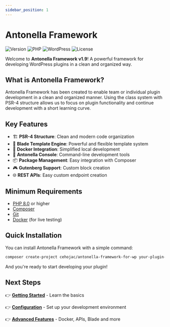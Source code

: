 ```yaml
---
sidebar_position: 1
---
```


# Antonella Framework

![Version](https://img.shields.io/badge/version-1.9-yellow.svg)
![PHP](https://img.shields.io/badge/PHP-8.0+-blue.svg)
![WordPress](https://img.shields.io/badge/WordPress-5.0+-blue.svg)
![License](https://img.shields.io/badge/license-GPL--2.0-green.svg)

Welcome to **Antonella Framework v1.9**! A powerful framework for developing WordPress plugins in a clean and organized way.

## What is Antonella Framework?

Antonella Framework has been created to enable team or individual plugin development in a clean and organized manner. Using the class system with PSR-4 structure allows us to focus on plugin functionality and continue development with a short learning curve.

## Key Features

- 🏗️ **PSR-4 Structure**: Clean and modern code organization
- 🎨 **Blade Template Engine**: Powerful and flexible template system
- 🐳 **Docker Integration**: Simplified local development
- 🔧 **Antonella Console**: Command-line development tools
- 📦 **Package Management**: Easy integration with Composer
- 🎮 **Gutenberg Support**: Custom block creation
- 🌐 **REST APIs**: Easy custom endpoint creation

## Minimum Requirements

- [PHP 8.0](http://php.net/downloads.php) or higher
- [Composer](https://getcomposer.org/)
- [Git](https://git-scm.com/)
- [Docker](https://www.docker.com/products/docker-desktop/) (for live testing)

## Quick Installation

You can install Antonella Framework with a simple command:

```bash
composer create-project cehojac/antonella-framework-for-wp your-plugin-name
```

And you're ready to start developing your plugin!

## Next Steps

👉 **[Getting Started](./tutorial-basics/create-a-document.md)** - Learn the basics

👉 **[Configuration](./tutorial-basics/create-a-blog-post.md)** - Set up your development environment

👉 **[Advanced Features](./tutorial-basics/advanced-features.mdx)** - Docker, APIs, Blade and more
